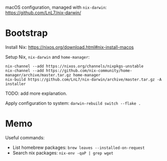 macOS configuration, managed with `nix-darwin`: https://github.com/LnL7/nix-darwin/

# Bootstrap

Install Nix: https://nixos.org/download.html#nix-install-macos

Setup Nix, `nix-darwin` and `home-manager`:

```
nix-channel --add https://nixos.org/channels/nixpkgs-unstable
nix-channel --add https://github.com/nix-community/home-manager/archive/master.tar.gz home-manager
nix-build https://github.com/LnL7/nix-darwin/archive/master.tar.gz -A installer
```

TODO: add more explanation.

Apply configuration to system: `darwin-rebuild switch --flake .`

# Memo

Useful commands:

- List homebrew packages: `brew leaves --installed-on-request`
- Search nix packages: `nix-env -qaP | grep wget`
